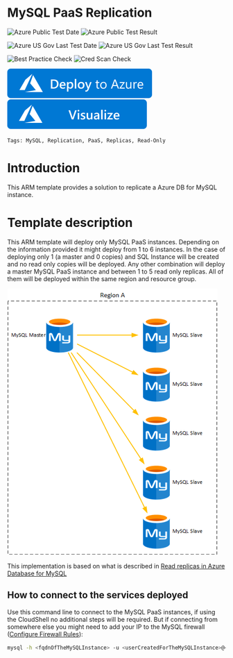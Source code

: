 # MySQL PaaS Replication

![Azure Public Test Date](https://azurequickstartsservice.blob.core.windows.net/badges/mysql-paas-replication/PublicLastTestDate.svg)
![Azure Public Test Result](https://azurequickstartsservice.blob.core.windows.net/badges/mysql-paas-replication/PublicDeployment.svg)

![Azure US Gov Last Test Date](https://azurequickstartsservice.blob.core.windows.net/badges/mysql-paas-replication/FairfaxLastTestDate.svg)
![Azure US Gov Last Test Result](https://azurequickstartsservice.blob.core.windows.net/badges/mysql-paas-replication/FairfaxDeployment.svg)

![Best Practice Check](https://azurequickstartsservice.blob.core.windows.net/badges/mysql-paas-replication/BestPracticeResult.svg)
![Cred Scan Check](https://azurequickstartsservice.blob.core.windows.net/badges/mysql-paas-replication/CredScanResult.svg)

[![Deploy To Azure](https://raw.githubusercontent.com/Azure/azure-quickstart-templates/master/1-CONTRIBUTION-GUIDE/images/deploytoazure.svg?sanitize=true)](https://portal.azure.com/#create/Microsoft.Template/uri/https%3A%2F%2Fraw.githubusercontent.com%2FAzure%2Fazure-quickstart-templates%2Fmaster%2Fmysql-paas-replication%2Fazuredeploy.json)  [![Visualize](https://raw.githubusercontent.com/Azure/azure-quickstart-templates/master/1-CONTRIBUTION-GUIDE/images/visualizebutton.svg?sanitize=true)](http://armviz.io/#/?load=https%3A%2F%2Fraw.githubusercontent.com%2FAzure%2Fazure-quickstart-templates%2Fmaster%2Fmysql-paas-replication%2Fazuredeploy.json)



`Tags: MySQL, Replication, PaaS, Replicas, Read-Only`

# Introduction

This ARM template provides a solution to replicate a Azure DB for MySQL instance.

# Template description

This ARM template will deploy only MySQL PaaS instances. Depending on the information provided it might deploy from 1 to 6 instances. In the case of deploying only 1 (a master and 0 copies) and SQL Instance will be created and no read only copies will be deployed. Any other combination will deploy a master MySQL PaaS instance and between 1 to 5 read only replicas. All of them will be deployed within the same region and resource group.

![image](images/img01.png)

This implementation is based on what is described in [Read replicas in Azure Database for MySQL](https://docs.microsoft.com/en-us/azure/mysql/concepts-read-replicas)

## How to connect to the services deployed

Use this command line to connect to the MySQL PaaS instances, if using the CloudShell no additional steps will be required. But if connecting from somewhere else you might need to add your IP to the MySQL firewall ([Configure Firewall Rules](https://docs.microsoft.com/en-us/azure/mysql/howto-manage-firewall-using-portal)):

```bash
mysql -h <fqdnOfTheMySQLInstance> -u <userCreatedForTheMySQLInstance>@<fqdnOfTheMySQLInstance> -p
```


